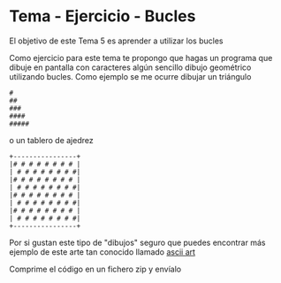 # Tema  - Ejercicio -  Bucles

El objetivo de este Tema 5 es aprender a utilizar los bucles


Como ejercicio para este tema te propongo que hagas un programa  que dibuje en pantalla con caracteres algún sencillo dibujo geométrico utilizando bucles. Como ejemplo se me ocurre dibujar un triángulo

    #
    ##
    ###
    ####
    #####

o un tablero de ajedrez

    +----------------+
    |# # # # # # # # |
    | # # # # # # # #|
    |# # # # # # # # |
    | # # # # # # # #|
    |# # # # # # # # |
    | # # # # # # # #|
    |# # # # # # # # |
    | # # # # # # # #|
    +----------------+

Por si gustan este tipo de "dibujos" seguro que puedes encontrar más ejemplo de este arte tan conocido llamado [ascii art](https://es.wikipedia.org/wiki/Arte_ASCII)

Comprime el código en un fichero zip y envíalo
